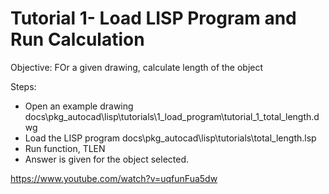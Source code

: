 # Tutorial 1- Load LISP Program and Run Calculation

Objective: FOr a given drawing, calculate length of the object

Steps:
- Open an example drawing
docs\pkg_autocad\lisp\tutorials\1_load_program\tutorial_1_total_length.dwg
- Load the LISP program
docs\pkg_autocad\lisp\tutorials\total_length.lsp
- Run function, TLEN
- Answer is given for the object selected.

https://www.youtube.com/watch?v=uqfunFua5dw


